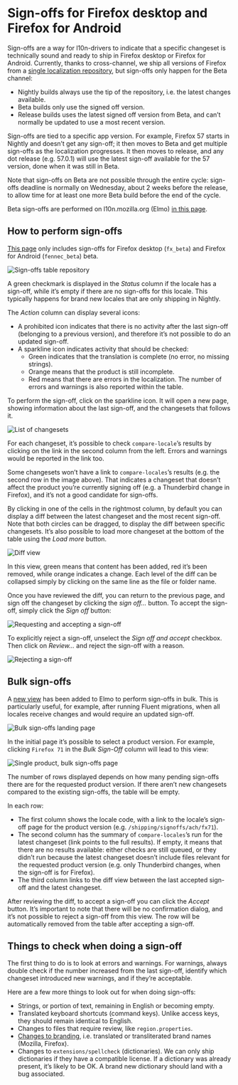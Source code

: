 # Sign-offs for Firefox desktop and Firefox for Android

<!-- toc -->

Sign-offs are a way for l10n-drivers to indicate that a specific changeset is technically sound and ready to ship in Firefox desktop or Firefox for Android. Currently, thanks to cross-channel, we ship all versions of Firefox from a [single localization repository](https://hg.mozilla.org/l10n-central/), but sign-offs only happen for the Beta channel:
* Nightly builds always use the tip of the repository, i.e. the latest changes available.
* Beta builds only use the signed off version.
* Release builds uses the latest signed off version from Beta, and can’t normally be updated to use a most recent version.

Sign-offs are tied to a specific app version. For example, Firefox 57 starts in Nightly and doesn’t get any sign-off; it then moves to Beta and get multiple sign-offs as the localization progresses. It then moves to release, and any dot release (e.g. 57.0.1) will use the latest sign-off available for the 57 version, done when it was still in Beta.

Note that sign-offs on Beta are not possible through the entire cycle: sign-offs deadline is normally on Wednesday, about 2 weeks before the release, to allow time for at least one more Beta build before the end of the cycle.

Beta sign-offs are performed on l10n.mozilla.org (Elmo) [in this page](https://l10n.mozilla.org/shipping/dashboard?tree=fennec_beta&tree=fx_beta).

## How to perform sign-offs

[This page](https://l10n.mozilla.org/shipping/dashboard?tree=fennec_beta&tree=fx_beta) only includes sign-offs for Firefox desktop (`fx_beta`) and Firefox for Android (`fennec_beta`) beta.

![Sign-offs table repository](../../assets/images/signoffs/signoffs_table.png)

A green checkmark is displayed in the *Status* column if the locale has a sign-off, while it’s empty if there are no sign-offs for this locale. This typically happens for brand new locales that are only shipping in Nightly.

The *Action* column can display several icons:
* A prohibited icon indicates that there is no activity after the last sign-off (belonging to a previous version), and therefore it’s not possible to do an updated sign-off.
* A sparkline icon indicates activity that should be checked:
    * Green indicates that the translation is complete (no error, no missing strings).
    * Orange means that the product is still incomplete.
    * Red means that there are errors in the localization. The number of errors and warnings is also reported within the table.

To perform the sign-off, click on the sparkline icon. It will open a new page, showing information about the last sign-off, and the changesets that follows it.

![List of changesets](../../assets/images/signoffs/changesets_table.png)

For each changeset, it’s possible to check `compare-locale`’s results by clicking on the link in the second column from the left. Errors and warnings would be reported in the link too.

Some changesets won’t have a link to `compare-locales`’s results (e.g. the second row in the image above). That indicates a changeset that doesn’t affect the product you’re currently signing off (e.g. a Thunderbird change in Firefox), and it’s not a good candidate for sign-offs.

By clicking in one of the cells in the rightmost column, by default you can display a diff between the latest changeset and the most recent sign-off. Note that both circles can be dragged, to display the diff between specific changesets. It’s also possible to load more changeset at the bottom of the table using the *Load more* button.

![Diff view](../../assets/images/signoffs/diff_view.png)

In this view, green means that content has been added, red it’s been removed, while orange indicates a change. Each level of the diff can be collapsed simply by clicking on the same line as the file or folder name.

Once you have reviewed the diff, you can return to the previous page, and sign off the changeset by clicking the *sign off…* button. To accept the sign-off, simply click the *Sign off* button:

![Requesting and accepting a sign-off](../../assets/images/signoffs/accept_signoff.png)

To explicitly reject a sign-off, unselect the *Sign off and accept* checkbox. Then click on *Review…* and reject the sign-off with a reason.

![Rejecting a sign-off](../../assets/images/signoffs/reject_signoff.png)

## Bulk sign-offs

A [new view](https://l10n.mozilla.org/shipping/drivers) has been added to Elmo to perform sign-offs in bulk. This is particularly useful, for example, after running Fluent migrations, when all locales receive changes and would require an updated sign-off.

![Bulk sign-offs landing page](../../assets/images/signoffs/drivers_view.png)

In the initial page it’s possible to select a product version. For example, clicking `Firefox 71` in the *Bulk Sign-Off* column will lead to this view:

![Single product, bulk sign-offs page](../../assets/images/signoffs/drivers_view_product.png)

The number of rows displayed depends on how many pending sign-offs there are for the requested product version. If there aren’t new changesets compared to the existing sign-offs, the table will be empty.

In each row:
* The first column shows the locale code, with a link to the locale’s sign-off page for the product version (e.g. `/shipping/signoffs/ach/fx71`).
* The second column has the summary of `compare-locales`’s run for the latest changeset (link points to the full results). If empty, it means that there are no results available: either checks are still queued, or they didn’t run because the latest changeset doesn’t include files relevant for the requested product version (e.g. only Thunderbird changes, when the sign-off is for Firefox).
* The third column links to the diff view between the last accepted sign-off and the latest changeset.

After reviewing the diff, to accept a sign-off you can click the *Accept* button. It’s important to note that there will be no confirmation dialog, and it’s not possible to reject a sign-off from this view. The row will be automatically removed from the table after accepting a sign-off.

## Things to check when doing a sign-off

The first thing to do is to look at errors and warnings. For warnings, always double check if the number increased from the last sign-off, identify which changeset introduced new warnings, and if they’re acceptable.

Here are a few more things to look out for when doing sign-offs:
* Strings, or portion of text, remaining in English or becoming empty.
* Translated keyboard shortcuts (command keys). Unlike access keys, they should remain identical to English.
* Changes to files that require review, like `region.properties`.
* [Changes to branding](https://www.mozilla.org/en-US/styleguide/communications/translation/), i.e. translated or transliterated brand names (Mozilla, Firefox).
* Changes to `extensions/spellcheck` (dictionaries). We can only ship dictionaries if they have a compatible license. If a dictionary was already present, it’s likely to be OK. A brand new dictionary should land with a bug associated.

